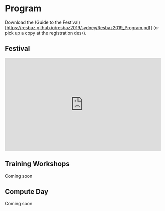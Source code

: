 # Program

Download the (Guide to the Festival)[https://resbaz.github.io/resbaz2019/sydney/Resbaz2019_Program.pdf] (or pick up a copy at the registration desk).

## Festival

<iframe src="https://calendar.google.com/calendar/embed?height=300&amp;wkst=1&amp;bgcolor=%23EF6C00&amp;ctz=Australia%2FSydney&amp;src=YXJkYy5lZHUuYXVfN2QzZHByOW41ZmxjZGhsdjl1Y2lvZ25hbjBAZ3JvdXAuY2FsZW5kYXIuZ29vZ2xlLmNvbQ&amp;color=%239E69AF&amp;mode=AGENDA&amp;showNav=0&amp;showTabs=0&amp;showCalendars=0&amp;showTz=0" style="border-width:0" width="500" height="300" frameborder="0" scrolling="no"></iframe>

## Training Workshops

Coming soon

## Compute Day

Coming soon
